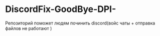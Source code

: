 # DiscordFix-GoodBye-DPI-
Репозиторий поможет людям починить discord(войс чаты + отправка файлов не работают )
